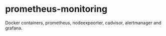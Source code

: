# prometheus-monitoring
Docker containers, prometheus, nodeexpeorter, cadvisor, alertmanager and grafana.
